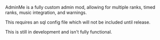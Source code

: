AdminMe is a fully custom admin mod, allowing for multiple ranks, timed ranks, music integration, and warnings. 

This requires an sql config file which will not be included until release.

This is still in development and isn't fully functional.

